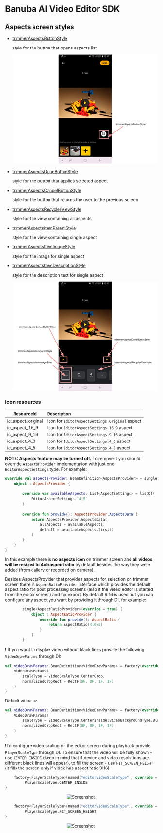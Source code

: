# Banuba AI Video Editor SDK
## Aspects screen styles

- [trimmerAspectsButtonStyle](https://github.com/Banuba/ve-sdk-android-integration-sample/blob/main/app/src/main/res/values/themes.xml#L156)

    style for the button that opens aspects list

    ![img](screenshots/aspects1.png)

- [trimmerAspectsDoneButtonStyle](https://github.com/Banuba/ve-sdk-android-integration-sample/blob/main/app/src/main/res/values/themes.xml#L157)

    style for the button that applies selected aspect

- [trimmerAspectsCancelButtonStyle](https://github.com/Banuba/ve-sdk-android-integration-sample/blob/main/app/src/main/res/values/themes.xml#L158)

    style for the button that returns the user to the previous screen

- [trimmerAspectsRecyclerViewStyle](https://github.com/Banuba/ve-sdk-android-integration-sample/blob/main/app/src/main/res/values/themes.xml#L159)

    style for the view containing all aspects

- [trimmerAspectsItemParentStyle](https://github.com/Banuba/ve-sdk-android-integration-sample/blob/main/app/src/main/res/values/themes.xml#L160)

    style for the view containing single aspect

- [trimmerAspectsItemImageStyle](https://github.com/Banuba/ve-sdk-android-integration-sample/blob/main/app/src/main/res/values/themes.xml#L161)

    style for the image for single aspect

- [trimmerAspectsItemDescriptionStyle](https://github.com/Banuba/ve-sdk-android-integration-sample/blob/main/app/src/main/res/values/themes.xml#L162)

    style for the description text for single aspect

    ![img](screenshots/aspects2.png)


### Icon resources

| ResourceId        |   Description |
| ------------- | :------------- |
| ic_aspect_original | Icon for `EditorAspectSettings.Original` aspect |
| ic_aspect_16_9 | Icon for `EditorAspectSettings.16_9` aspect |
| ic_aspect_9_16 | Icon for `EditorAspectSettings.9_16` aspect |
| ic_aspect_4_3 | Icon for `EditorAspectSettings.4_3` aspect |
| ic_aspect_4_5 | Icon for `EditorAspectSettings.4_5` aspect |

**NOTE: Aspects feature may be turned off.** To remove it you should override `AspectsProvider` implementation with just one `EditorAspectSettings` type. For example:

```kotlin
override val aspectsProvider: BeanDefinition<AspectsProvider> = single(override = true) {
    object : AspectsProvider {

        override var availableAspects: List<AspectSettings> = listOf(
            EditorAspectSettings.`4_5`
        )

        override fun provide(): AspectsProvider.AspectsData {
            return AspectsProvider.AspectsData(
                allAspects = availableAspects,
                default = availableAspects.first()
            )
        }
    }
}
```

In this example there is **no aspects icon** on trimmer screen and **all videos will be resized to 4x5 aspect ratio** by default besides the way they were added (from gallery or recorded on camera).

Besides AspectsProvider that provides aspects for selection on trimmer screen there is ``AspectRatioProvider`` interface which provides the default aspect ratio for post processing screens (also if the video editor is started from the editor screen) and for export. By default 9:16 is used but you can configure any aspect you want by providing it through DI, for example:
```kotlin
        single<AspectRatioProvider>(override = true) {
            object : AspectRatioProvider {
                override fun provide(): AspectRatio {
                    return AspectRatio(4.0/5)
                }
            }
        }
```

:exclamation: If you want to display video without black lines provide the following ```VideoDrawParams``` through DI:
```kotlin
val videoDrawParams: BeanDefinition<VideoDrawParams> = factory(override = true) {
    VideoDrawParams(
        scaleType = VideoScaleType.CenterCrop,
        normalizedCropRect = RectF(0F, 0F, 1F, 1F)
    )
}
```
Default value is:
```kotlin
val videoDrawParams: BeanDefinition<VideoDrawParams> = factory(override = true) {
    VideoDrawParams(
        scaleType = VideoScaleType.CenterInside(VideoBackgroundType.Black),
        normalizedCropRect = RectF(0F, 0F, 1F, 1F)
    )
}
```

:exclamation:To configure video scaling on the editor screen during playback provide ```PlayerScaleType``` through DI. To ensure that the video will be fully shown - use ```CENTER_INSIDE``` (keep in mind that if device and video resolutions are different black lines will appear), to fill the screen - use ```FIT_SCREEN_HEIGHT``` (it fills the screen only if video has aspect ratio 9:16)
```kotlin
    factory<PlayerScaleType>(named("editorVideoScaleType"), override = true) {
         PlayerScaleType.CENTER_INSIDE
}
```
<p align="center">
    <img src="screenshots/aspects3.png" alt="Screenshot" width="20%" height="auto" class="docs-screenshot"/>&nbsp;
</p>

```kotlin
    factory<PlayerScaleType>(named("editorVideoScaleType"), override = true){
         PlayerScaleType.FIT_SCREEN_HEIGHT
}
```
<p align="center">
    <img src="screenshots/aspects4.png" alt="Screenshot" width="20%" height="auto" class="docs-screenshot"/>&nbsp;
</p>
